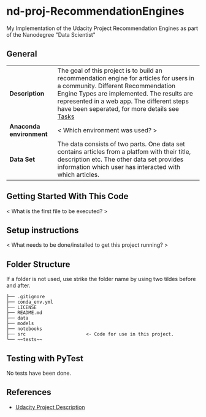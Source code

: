 # nd-proj-RecommendationEngines
My Implementation of the Udacity Project Recommendation Engines as part of the Nanodegree "Data Scientist"

## General
<!-- first line needs to stay here, otherwise the table is not rendered! -->
|  |  | 
| ------------- | ------------- |
| **Description** | The goal of this project is to build an recommendation engine for articles for users in a community. Different Recommendation Engine Types are implemented. The results are represented in a web app. The different steps have been seperated, for more details see [Tasks](Tasks.md)|
| **Anaconda environment** | < Which environment was used? > |
| **Data Set** | The data consists of two parts. One data set contains articles from a platfom with their title, description etc. The other data set provides information which user has interacted with which articles.|

## Getting Started With This Code
< What is the first file to be executed? >

## Setup instructions
< What needs to be done/installed to get this project running? >

## Folder Structure
If a folder is not used, use strike the folder name by using two tildes before and after.
```
├── .gitignore 
├── conda_env.yml 
├── LICENSE
├── README.md  
├── data
├── models 
├── notebooks 
├── src                      <- Code for use in this project.
└── ~~tests~~
```

## Testing with PyTest
No tests have been done.

## References
* [Udacity Project Description](https://classroom.udacity.com/nanodegrees/nd025/parts/fda1a44f-51b3-4093-8ee3-9e9a23e3bf81/modules/6700571c-0392-4c93-9549-525bc4865541/lessons/ed510bc1-30c8-42a0-9849-46d44291916f/concepts/b9b0d2a9-af2b-44d3-9567-4aaf6535bf0a)

 
